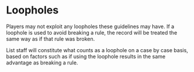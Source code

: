 # Loopholes

Players may not exploit any loopholes these guidelines may have. If a loophole is used to avoid breaking a rule, the record will be treated the same way as if that rule was broken. 

List staff will constitute what counts as a loophole on a case by case basis, based on factors such as if using the loophole results in the same advantage as breaking a rule.
